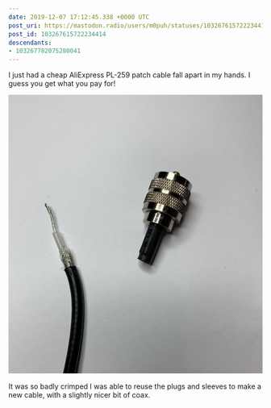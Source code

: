 ```yaml
---
date: 2019-12-07 17:12:45.338 +0000 UTC
post_uri: https://mastodon.radio/users/m0puh/statuses/103267615722234414
post_id: 103267615722234414
descendants:
- 103267782075280041
---
```

I just had a cheap AliExpress PL-259 patch cable fall apart in my hands. I guess you get what you pay for!


![On the left is a section of coax cable. Stripped and with the braid showing. On the right is a PL-259 crimp plug which has a heat shrink tube still attached. The coax fell out as it wasn’t properly attached. ](134359.jpeg)

It was so badly crimped I was able to reuse the plugs and sleeves to make a new cable, with a slightly nicer bit of coax.

